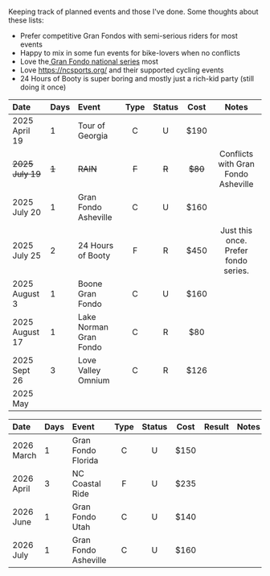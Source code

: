 Keeping track of planned events and those I've done. Some thoughts about these lists:

- Prefer competitive Gran Fondos with semi-serious riders for most events
- Happy to mix in some fun events for bike-lovers when no conflicts
- Love the[ Gran Fondo national series](https://www.granfondonationalseries.com/gfns-events-2025?utm_source=chatgpt.com) most
- Love https://ncsports.org/ and their supported cycling events
- 24 Hours of Booty is super boring and mostly just a rich-kid party (still doing it once)

| Date             | Days  | Event                  | Type  | Status |  Cost   |                Notes                 |
| :--------------- | :---- | :--------------------- | :---: | :----: | :-----: | :----------------------------------: |
| 2025 April 19    | 1     | Tour of Georgia        |   C   |   U    |  $190   |                                      |
| ~~2025 July 19~~ | ~~1~~ | ~~RAIN~~               | ~~F~~ | ~~R~~  | ~~$80~~ | Conflicts with Gran Fondo Asheville  |
| 2025 July 20     | 1     | Gran Fondo Asheville   |   C   |   U    |  $160   |                                      |
| 2025 July 25     | 2     | 24 Hours of Booty      |   F   |   R    |  $450   | Just this once. Prefer fondo series. |
| 2025 August 3    | 1     | Boone Gran Fondo       |   C   |   U    |  $160   |                                      |
| 2025 August 17   | 1     | Lake Norman Gran Fondo |   C   |   R    |   $80   |                                      |
| 2025 Sept 26     | 3     | Love Valley Omnium     |   C   |   R    |  $126   |                                      |
| 2025 May         |       |                        |       |        |         |                                      |

| Date         | Days | Event                | Type | Status | Cost | Result | Notes |
| :----------- | :--- | :------------------- | :--: | :----: | :--: | :----: | :---: |
| 2026 March   | 1    | Gran Fondo Florida   |  C   |   U    | $150 |        |       |
| 2026 April   | 3    | NC Coastal Ride      |  F   |   U    | $235 |        |       |
| 2026 June    | 1    | Gran Fondo Utah      |  C   |   U    | $140 |        |       |
| 2026 July    | 1    | Gran Fondo Asheville |  C   |   U    | $160 |        |       |
